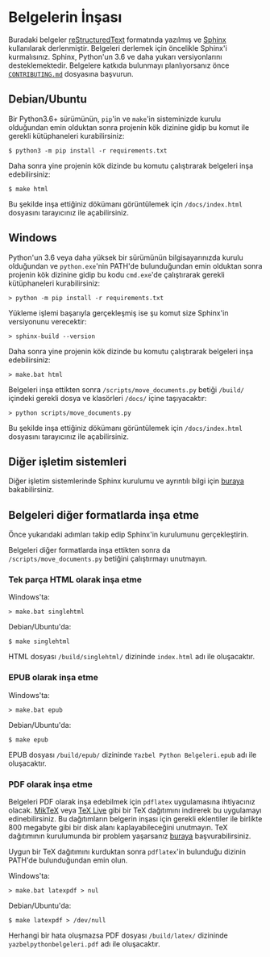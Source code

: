 # Belgelerin İnşası

Buradaki belgeler [reStructuredText](http://docutils.sourceforge.net/rst.html) formatında yazılmış ve [Sphinx](http://www.sphinx-doc.org/) kullanılarak derlenmiştir.
Belgeleri derlemek için öncelikle Sphinx'i kurmalısınız. Sphinx, Python'un 3.6 ve daha yukarı versiyonlarını desteklemektedir.
Belgelere katkıda bulunmayı planlıyorsanız önce [`CONTRIBUTING.md`](CONTRIBUTING.md) dosyasına başvurun.

## Debian/Ubuntu

Bir Python3.6+ sürümünün, `pip`'in ve `make`'in sisteminizde kurulu olduğundan emin olduktan sonra projenin kök dizinine gidip bu komut ile gerekli kütüphaneleri kurabilirsiniz:

```shell
$ python3 -m pip install -r requirements.txt
```

Daha sonra yine projenin kök dizinde bu komutu çalıştırarak belgeleri inşa edebilirsiniz:

```shell
$ make html
```

Bu şekilde inşa ettiğiniz dökümanı görüntülemek için `/docs/index.html` dosyasını tarayıcınız ile açabilirsiniz.

## Windows

Python'un 3.6 veya daha yüksek bir sürümünün bilgisayarınızda kurulu olduğundan ve `python.exe`'nin PATH'de bulunduğundan emin olduktan sonra projenin kök dizinine gidip bu kodu ``cmd.exe``'de çalıştırarak gerekli kütüphaneleri kurabilirsiniz:

```shell
> python -m pip install -r requirements.txt
```

Yükleme işlemi başarıyla gerçekleşmiş ise şu komut size Sphinx'in versiyonunu verecektir:

```shell
> sphinx-build --version
```

Daha sonra yine projenin kök dizinde bu komutu çalıştırarak belgeleri inşa edebilirsiniz:

```shell
> make.bat html
```

Belgeleri inşa ettikten sonra `/scripts/move_documents.py` betiği `/build/` içindeki gerekli dosya ve klasörleri `/docs/` içine taşıyacaktır:

```shell
> python scripts/move_documents.py
```

Bu şekilde inşa ettiğiniz dökümanı görüntülemek için `/docs/index.html` dosyasını tarayıcınız ile açabilirsiniz.

## Diğer işletim sistemleri

Diğer işletim sistemlerinde Sphinx kurulumu ve ayrıntılı bilgi için [buraya](https://www.sphinx-doc.org/en/master/usage/installation.html) bakabilirsiniz.

## Belgeleri diğer formatlarda inşa etme

Önce yukarıdaki adımları takip edip Sphinx'in kurulumunu gerçekleştirin.

Belgeleri diğer formatlarda inşa ettikten sonra da `/scripts/move_documents.py` betiğini çalıştırmayı unutmayın.

### Tek parça HTML olarak inşa etme

Windows'ta:

```shell
> make.bat singlehtml
```

Debian/Ubuntu'da:

```shell
$ make singlehtml
```

HTML dosyası `/build/singlehtml/` dizininde `index.html` adı ile oluşacaktır.

### EPUB olarak inşa etme

Windows'ta:

```shell
> make.bat epub
```

Debian/Ubuntu'da:

```shell
$ make epub
```

EPUB dosyası `/build/epub/` dizininde `Yazbel Python Belgeleri.epub` adı ile oluşacaktır.

### PDF olarak inşa etme

Belgeleri PDF olarak inşa edebilmek için ``pdflatex`` uygulamasına ihtiyacınız olacak. [MikTeX](https://miktex.org/) veya [TeX Live](https://www.tug.org/texlive/) gibi bir TeX dağıtımını indirerek bu uygulamayı edinebilirsiniz. Bu dağıtımların belgerin inşası için gerekli eklentiler ile birlikte 800 megabyte gibi bir disk alanı kaplayabileceğini unutmayın. TeX dağıtımının kurulumunda bir problem yaşarsanız [buraya](https://www.sphinx-doc.org/en/master/usage/builders/index.html#sphinx.builders.latex.LaTeXBuilder) başvurabilirsiniz.

Uygun bir TeX dağıtımını kurduktan sonra `pdflatex`'in bulunduğu dizinin PATH'de bulunduğundan emin olun.

Windows'ta:

```shell
> make.bat latexpdf > nul
```

Debian/Ubuntu'da:

```shell
$ make latexpdf > /dev/null
```

Herhangi bir hata oluşmazsa PDF dosyası `/build/latex/` dizininde `yazbelpythonbelgeleri.pdf` adı ile oluşacaktır.
